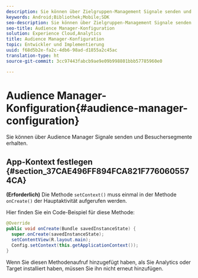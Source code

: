 ```yaml
---
description: Sie können über Zielgruppen-Management Signale senden und Besuchersegmente erhalten.
keywords: Android;Bibliothek;Mobile;SDK
seo-description: Sie können über Zielgruppen-Management Signale senden und Besuchersegmente erhalten.
seo-title: Audience Manager-Konfiguration
solution: Experience Cloud,Analytics
title: Audience Manager-Konfiguration
topic: Entwickler und Implementierung
uuid: f68d5b2e-fa2c-4db6-98ad-d1855a2c45ac
translation-type: ht
source-git-commit: 3cc97443fabcb9ae9e09b998801bbb57785960e0

---
```



# Audience Manager-Konfiguration{#audience-manager-configuration}

Sie können über Audience Manager Signale senden und Besuchersegmente erhalten.

## App-Kontext festlegen {#section_37CAE496FF894FCA821F7760605574CA}

**(Erforderlich)** Die Methode `setContext()` muss einmal in der Methode `onCreate()` der Hauptaktivität aufgerufen werden.

Hier finden Sie ein Code-Beispiel für diese Methode:

```java
@Override 
public void onCreate(Bundle savedInstanceState) { 
  super.onCreate(savedInstanceState); 
  setContentView(R.layout.main); 
  Config.setContext(this.getApplicationContext()); 
}
```

Wenn Sie diesen Methodenaufruf hinzugefügt haben, als Sie Analytics oder Target installiert haben, müssen Sie ihn nicht erneut hinzufügen.
